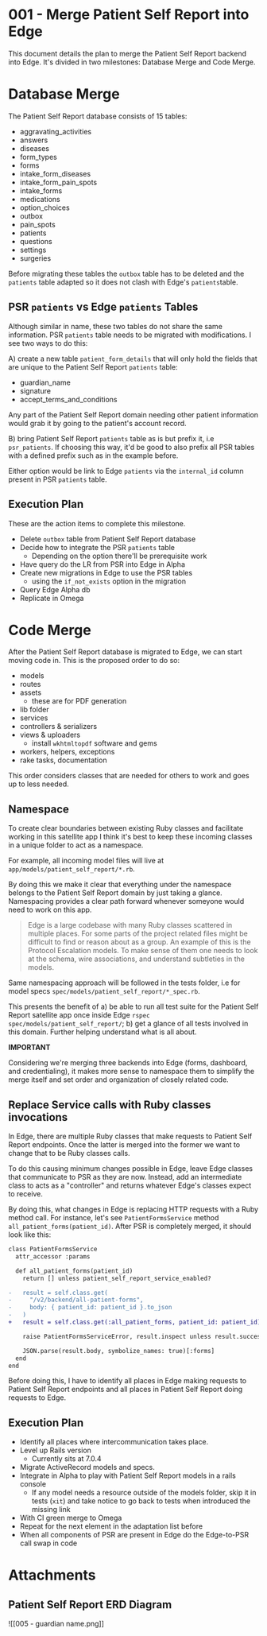 # 001 - Merge Patient Self Report into Edge

This document details the plan to merge the Patient Self Report backend into Edge. It's divided in two milestones: Database Merge and Code Merge.

# Database Merge

The Patient Self Report database consists of 15 tables:
- aggravating_activities
- answers
- diseases
- form_types
- forms
- intake_form_diseases
- intake_form_pain_spots
- intake_forms
- medications
- option_choices
- outbox
- pain_spots
- patients
- questions
- settings
- surgeries

Before migrating these tables the `outbox` table has to be deleted and the `patients` table adapted so it does not clash with Edge's `patients`table.

## PSR `patients` vs Edge `patients` Tables

Although similar in name, these two tables do not share the same information. PSR `patients` table needs to be migrated with modifications. I see two ways to do this:

A) create a new table `patient_form_details` that will only hold the fields that are unique to the Patient Self Report `patients` table:

- guardian_name
- signature
- accept_terms_and_conditions

Any part of the Patient Self Report domain needing other patient information would grab it by going to the patient's account record.

B) bring Patient Self Report `patients` table as is but prefix it, i.e `psr_patients`. If choosing this way, it'd be good to also prefix all PSR tables with a defined prefix such as in the example before.

Either option would be link to Edge `patients` via the `internal_id` column present in PSR `patients` table.

## Execution Plan

These are the action items to complete this milestone.

- Delete `outbox` table from Patient Self Report database
- Decide how to integrate the PSR `patients` table
	- Depending on the option there'll be prerequisite work
- Have query do the LR from PSR into Edge in Alpha
- Create new migrations in Edge to use the PSR tables
	- using the `if_not_exists` option in the migration
- Query Edge Alpha db
- Replicate in Omega

# Code Merge

After the Patient Self Report database is migrated to Edge, we can start moving code in. This is the proposed order to do so:

- models
- routes
- assets
	- these are for PDF generation
- lib folder
- services
- controllers & serializers
- views & uploaders
	- install `wkhtmltopdf` software and gems
- workers, helpers, exceptions
- rake tasks, documentation

This order considers classes that are needed for others to work and goes up to less needed.

## Namespace

To create clear boundaries between existing Ruby classes and facilitate working in this satellite app I think it's best to keep these incoming classes in a unique folder to act as a namespace.

For example, all incoming model files will live at `app/models/patient_self_report/*.rb`.

By doing this we make it clear that everything under the namespace belongs to the Patient Self Report domain by just taking a glance. Namespacing provides a clear path forward whenever someyone would need to work on this app.

> Edge is a large codebase with many Ruby classes scattered in multiple places. For some parts of the project related files might be difficult to find or reason about as a group. An example of this is the Protocol Escalation models. To make sense of them one needs to look at the schema, wire associations, and understand subtleties in the models.

Same namespacing approach will be followed in the tests folder, i.e for model specs `spec/models/patient_self_report/*_spec.rb`.

This presents the benefit of a) be able to run all test suite for the Patient Self Report satellite app once inside Edge `rspec spec/models/patient_self_report/`; b) get a glance of all tests involved in this domain. Further helping understand what is all about.

**IMPORTANT**

Considering we're merging three backends into Edge (forms, dashboard, and credentialing), it makes more sense to namespace them to simplify the merge itself and set order and organization of closely related code.

## Replace Service calls with Ruby classes invocations

In Edge, there are multiple Ruby classes that make requests to Patient Self Report endpoints. Once the latter is merged into the former we want to change that to be Ruby classes calls.

To do this causing minimum changes possible in Edge, leave Edge classes that communicate to PSR as they are now. Instead, add an intermediate class to acts as a "controller" and returns whatever Edge's classes expect to receive.

By doing this, what changes in Edge is replacing HTTP requests with a Ruby method call. For instance, let's see `PatientFormsService` method `all_patient_forms(patient_id)`. After PSR is completely merged, it should look like this:
```diff
class PatientFormsService
  attr_accessor :params

  def all_patient_forms(patient_id)
    return [] unless patient_self_report_service_enabled?

-   result = self.class.get(
-     "/v2/backend/all-patient-forms",
-     body: { patient_id: patient_id }.to_json
-   )
+   result = self.class.get(:all_patient_forms, patient_id: patient_id)

    raise PatientFormsServiceError, result.inspect unless result.success?

    JSON.parse(result.body, symbolize_names: true)[:forms]
  end
end
```

Before doing this, I have to identify all places in Edge making requests to Patient Self Report endpoints and all places in Patient Self Report doing requests to Edge.

## Execution Plan

- Identify all places where intercommunication takes place.
- Level up Rails version
	- Currently sits at 7.0.4
- Migrate ActiveRecord models and specs.
- Integrate in Alpha to play with Patient Self Report models in a rails console
	- If any model needs a resource outside of the models folder, skip it in tests (`xit`) and take notice to go back to tests when introduced the missing link
- With CI green merge to Omega
- Repeat for the next element in the adaptation list before
- When all components of PSR are present in Edge do the Edge-to-PSR call swap in code

# Attachments

## Patient Self Report ERD Diagram

![[005 - guardian name.png]]